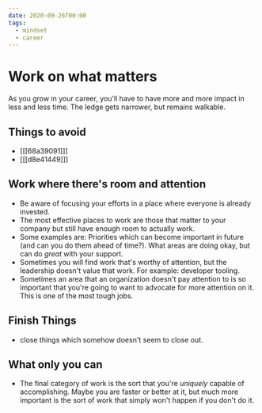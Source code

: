 ```yaml
---
date: 2020-09-26T00:00
tags: 
  - mindset
  - career
---
```


# Work on what matters

As you grow in your career, you'll have to have more and more impact in less and less time. The ledge gets narrower, but remains walkable.

## Things to avoid

- [[[68a39091]]]
- [[[d8e41449]]]


## Work where there's room and attention

- Be aware of focusing your efforts in a place where everyone is already invested.
- The most effective places to work are those that matter to your company but still have enough room to actually work. 
- Some examples are: Priorities which can become important in future (and can you do them ahead of time?). What areas are doing okay, but can do _great_ with your support.
- Sometimes you will find work that's worthy of attention, but the leadership doesn't value that work. For example: developer tooling.
- Sometimes an area that an organization doesn't pay attention to is so important that you're going to want to advocate for more attention on it. This is one of the most tough jobs.

## Finish Things

- close things which somehow doesn't seem to close out.

## What only you can

- The final category of work is the sort that you're _uniquely_ capable of accomplishing. Maybe you are faster or better at it, but much more important is the sort of work that simply won't happen if you don't do it.
